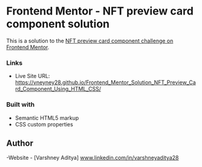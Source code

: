 # Frontend Mentor - NFT preview card component solution

This is a solution to the [NFT preview card component challenge on Frontend Mentor](https://www.frontendmentor.io/challenges/nft-preview-card-component-SbdUL_w0U).

### Links

- Live Site URL: https://vneyney28.github.io/Frontend_Mentor_Solution_NFT_Preview_Card_Component_Using_HTML_CSS/

### Built with

- Semantic HTML5 markup
- CSS custom properties

## Author

-Website - [Varshney Aditya] www.linkedin.com/in/varshneyaditya28
